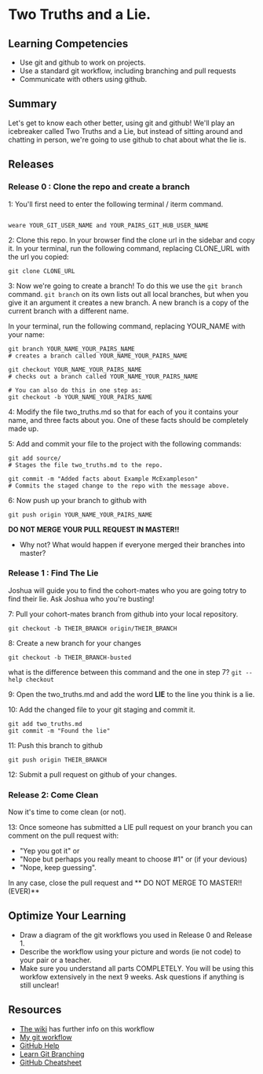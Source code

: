 # Two Truths and a Lie.

## Learning Competencies

* Use git and github to work on projects.
* Use a standard git workflow, including branching and pull requests
* Communicate with others using github.

## Summary

Let's get to know each other better, using git and github! We'll play an icebreaker called Two Truths and a Lie, but instead of sitting around and chatting in person, we're going to use github to chat about what the lie is.

## Releases

### Release 0 : Clone the repo and create a branch

1: You'll first need to enter the following terminal / iterm command.  

```shell

weare YOUR_GIT_USER_NAME and YOUR_PAIRS_GIT_HUB_USER_NAME
```

2: Clone this repo. In your browser find the clone url in the sidebar and copy it. In your terminal, run the following command, replacing CLONE_URL with the url you copied:

```shell
git clone CLONE_URL
```

3: Now we're going to create a branch! To do this we use the `git branch` command. `git branch` on its own lists out all local branches, but when you give it an argument it creates a new branch. A new branch is a copy of the current branch with a different name.

In your terminal, run the following command, replacing YOUR_NAME with your name:

```shell
git branch YOUR_NAME_YOUR_PAIRS_NAME 
# creates a branch called YOUR_NAME_YOUR_PAIRS_NAME 

git checkout YOUR_NAME_YOUR_PAIRS_NAME 
# checks out a branch called YOUR_NAME_YOUR_PAIRS_NAME 

# You can also do this in one step as:
git checkout -b YOUR_NAME_YOUR_PAIRS_NAME 
```

4: Modify the file two_truths.md so that for each of you it contains your name, and three facts about you. One of these facts should be completely made up.

5: Add and commit your file to the project with the following commands:

```shell
git add source/
# Stages the file two_truths.md to the repo.

git commit -m "Added facts about Example McExampleson"
# Commits the staged change to the repo with the message above.

```

6: Now push up your branch to github with

``` shell
git push origin YOUR_NAME_YOUR_PAIRS_NAME 
```

**DO NOT MERGE YOUR PULL REQUEST IN MASTER!!**

* Why not? What would happen if everyone merged their branches into master?

### Release 1 : Find The Lie
Joshua will guide you to find the cohort-mates who you are going totry to find their lie. Ask Joshua who you're busting!

7: Pull your cohort-mates branch from github into your local repository.

```shell
git checkout -b THEIR_BRANCH origin/THEIR_BRANCH
```

8: Create a new branch for your changes

```shell 
git checkout -b THEIR_BRANCH-busted
```
what is the difference between this command and the one in step 7? ```git --help checkout```

9: Open the two_truths.md and add the word **LIE** to the line you think is a lie.

10: Add the changed file to your git staging and commit it.

```shell
git add two_truths.md
git commit -m "Found the lie"
```

11: Push this branch to github

```shell
git push origin THEIR_BRANCH
```

12: Submit a pull request on github of your changes.

### Release 2: Come Clean

Now it's time to come clean (or not).

13: Once someone has submitted a LIE pull request on your branch you can comment on the pull request with:

* "Yep you got it" or
* "Nope but perhaps you really meant to choose #1" or (if your devious)
* "Nope, keep guessing".

In any case, close the pull request and
** DO NOT MERGE TO MASTER!! (EVER)**

## Optimize Your Learning

* Draw a diagram of the git workflows you used in Release 0 and Release 1.
* Describe the workflow using your picture and words (ie not code) to your pair or a teacher.
* Make sure you understand all parts COMPLETELY.  You will be using this workfow extensively in the next 9 weeks. Ask questions if anything is still unclear!

## Resources

- [The wiki](../../../phase-1-guide/wiki) has further info on this  workflow
- [My git workflow](workflow.md)
- [GitHub Help](https://help.github.com/)
- [Learn Git Branching](http://pcottle.github.io/learnGitBranching/)
- [GitHub Cheatsheet](http://byte.kde.org/~zrusin/git/git-cheat-sheet-medium.png)
